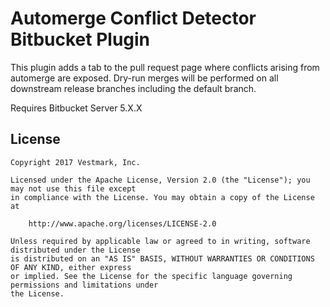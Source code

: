 # Automerge Conflict Detector Bitbucket Plugin

This plugin adds a tab to the pull request page where conflicts arising from automerge are exposed. 
Dry-run merges will be performed on all downstream release branches including the default branch.

Requires Bitbucket Server 5.X.X

## License
    Copyright 2017 Vestmark, Inc.

    Licensed under the Apache License, Version 2.0 (the "License"); you may not use this file except 
    in compliance with the License. You may obtain a copy of the License at

        http://www.apache.org/licenses/LICENSE-2.0

    Unless required by applicable law or agreed to in writing, software distributed under the License
    is distributed on an "AS IS" BASIS, WITHOUT WARRANTIES OR CONDITIONS OF ANY KIND, either express 
    or implied. See the License for the specific language governing permissions and limitations under
    the License.
